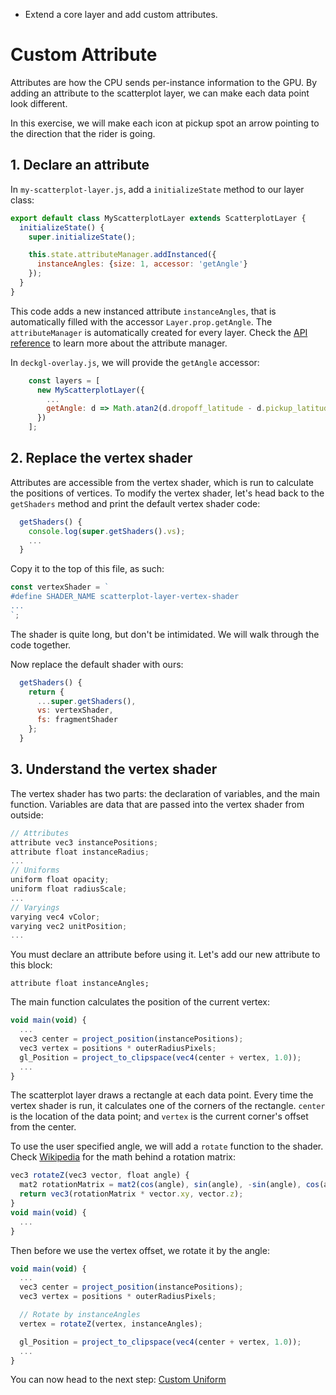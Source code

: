 <!-- INJECT:"CustomAttribute" heading -->

<ul class='insert learning-objectives'>
<li>Extend a core layer and add custom attributes.</li>
</ul>

# Custom Attribute

Attributes are how the CPU sends per-instance information to the GPU. By adding an attribute to the scatterplot layer, we can make each data point look different.

In this exercise, we will make each icon at pickup spot an arrow pointing to the direction that the rider is going.

## 1. Declare an attribute

In `my-scatterplot-layer.js`, add a `initializeState` method to our layer class:

```js
export default class MyScatterplotLayer extends ScatterplotLayer {
  initializeState() {
    super.initializeState();

    this.state.attributeManager.addInstanced({
      instanceAngles: {size: 1, accessor: 'getAngle'}
    });
  }
}
```
This code adds a new instanced attribute `instanceAngles`, that is automatically filled with the accessor `Layer.prop.getAngle`. The `attributeManager` is automatically created for every layer. Check the [API reference](https://uber.github.io/deck.gl/#/documentation/api-reference/attribute-manager) to learn more about the attribute manager.

In `deckgl-overlay.js`, we will provide the `getAngle` accessor:
```js
    const layers = [
      new MyScatterplotLayer({
        ...
        getAngle: d => Math.atan2(d.dropoff_latitude - d.pickup_latitude, d.dropoff_longitude - d.pickup_longitude)
      })
    ];
```

## 2. Replace the vertex shader

Attributes are accessible from the vertex shader, which is run to calculate the positions of vertices. To modify the vertex shader, let's head back to the `getShaders` method and print the default vertex shader code:

```js
  getShaders() {
    console.log(super.getShaders().vs);
    ...
  }
```

Copy it to the top of this file, as such:

```js
const vertexShader = `
#define SHADER_NAME scatterplot-layer-vertex-shader
...
`;
```

The shader is quite long, but don't be intimidated. We will walk through the code together.

Now replace the default shader with ours:
```js
  getShaders() {
    return {
      ...super.getShaders(),
      vs: vertexShader,
      fs: fragmentShader
    };
  }
```

## 3. Understand the vertex shader

The vertex shader has two parts: the declaration of variables, and the main function. Variables are data that are passed into the vertex shader from outside:

```js
// Attributes
attribute vec3 instancePositions;
attribute float instanceRadius;
...
// Uniforms
uniform float opacity;
uniform float radiusScale;
...
// Varyings
varying vec4 vColor;
varying vec2 unitPosition;
...
```

You must declare an attribute before using it. Let's add our new attribute to this block:
```
attribute float instanceAngles;
```

The main function calculates the position of the current vertex:
```js
void main(void) {
  ...
  vec3 center = project_position(instancePositions);
  vec3 vertex = positions * outerRadiusPixels;
  gl_Position = project_to_clipspace(vec4(center + vertex, 1.0));
  ...
}
```

The scatterplot layer draws a rectangle at each data point. Every time the vertex shader is run, it calculates one of the corners of the rectangle. `center` is the location of the data point; and `vertex` is the current corner's offset from the center.

To use the user specified angle, we will add a `rotate` function to the shader. Check [Wikipedia](https://en.wikipedia.org/wiki/Rotation_matrix) for the math behind a rotation matrix:

```js
vec3 rotateZ(vec3 vector, float angle) {
  mat2 rotationMatrix = mat2(cos(angle), sin(angle), -sin(angle), cos(angle));
  return vec3(rotationMatrix * vector.xy, vector.z);
}
void main(void) {
  ...
}
```

Then before we use the vertex offset, we rotate it by the angle:
```js
void main(void) {
  ...
  vec3 center = project_position(instancePositions);
  vec3 vertex = positions * outerRadiusPixels;

  // Rotate by instanceAngles
  vertex = rotateZ(vertex, instanceAngles);

  gl_Position = project_to_clipspace(vec4(center + vertex, 1.0));
  ...
}
```


You can now head to the next step:
[Custom Uniform](#/custom-layers/5-custom-uniform)
